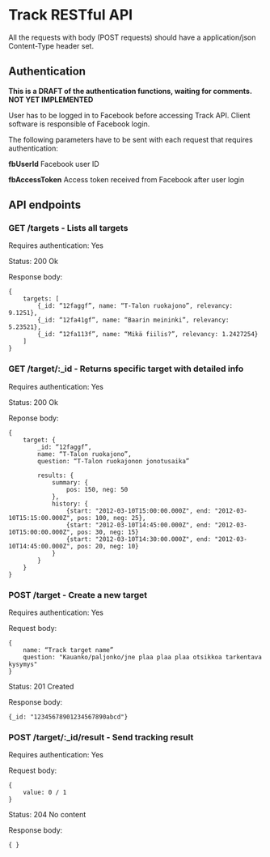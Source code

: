 # Track RESTful API

All the requests with body (POST requests) should have a application/json Content-Type header set.

## Authentication

**This is a DRAFT of the authentication functions, waiting for comments. NOT YET IMPLEMENTED**

User has to be logged in to Facebook before accessing Track API. Client software is responsible of Facebook login.

The following parameters have to be sent with each request that requires authentication:

**fbUserId** Facebook user ID

**fbAccessToken** Access token received from Facebook after user login

## API endpoints

### GET /targets - Lists all targets

Requires authentication: Yes

Status: 200 Ok

Response body:

	{
		targets: [
			{_id: “12faggf”, name: “T-Talon ruokajono”, relevancy: 9.1251},
			{_id: “12fa41gf”, name: “Baarin meininki”, relevancy: 5.23521},
			{_id: “12fa113f”, name: “Mikä fiilis?”, relevancy: 1.2427254}
		]
	}
  

### GET /target/:_id - Returns specific target with detailed info

Requires authentication: Yes

Status: 200 Ok

Reponse body:

	{
		target: {
			_id: “12faggf”,
			name: “T-Talon ruokajono”,
			question: “T-Talon ruokajonon jonotusaika”
			
			results: {
				summary: {
					pos: 150, neg: 50
				},
				history: {
					{start: "2012-03-10T15:00:00.000Z", end: "2012-03-10T15:15:00.000Z", pos: 100, neg: 25},
					{start: "2012-03-10T14:45:00.000Z", end: "2012-03-10T15:00:00.000Z", pos: 30, neg: 15}
					{start: "2012-03-10T14:30:00.000Z", end: "2012-03-10T14:45:00.000Z", pos: 20, neg: 10}
				}
			}
		}
	}

### POST /target - Create a new target

Requires authentication: Yes

Request body:

	{
		name: “Track target name”
		question: "Kauanko/paljonko/jne plaa plaa plaa otsikkoa tarkentava kysymys"
	}
	
Status: 201 Created

Response body: 

	{_id: "12345678901234567890abcd"}

### POST /target/:_id/result - Send tracking result

Requires authentication: Yes

Request body:

    {
        value: 0 / 1
    }

Status: 204 No content

Response body:

    { }